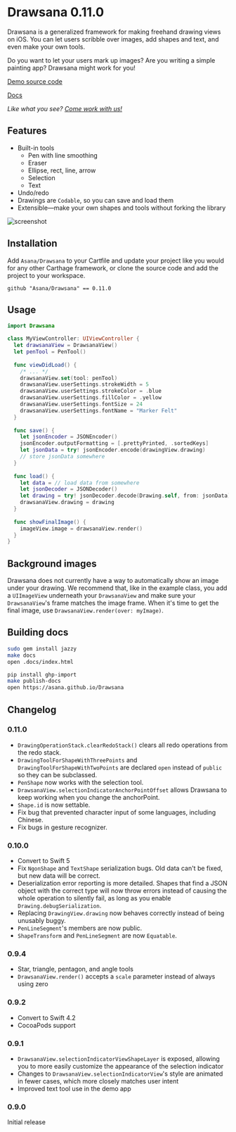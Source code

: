 #  Drawsana 0.11.0

Drawsana is a generalized framework for making freehand drawing views on iOS. You can
let users scribble over images, add shapes and text, and even make your own tools.

Do you want to let your users mark up images? Are you writing a simple painting app?
Drawsana might work for you!

[Demo source code](https://github.com/Asana/Drawsana/blob/master/Drawsana%20Demo/ViewController.swift)

[Docs](https://asana.github.io/Drawsana)

_Like what you see? [Come work with us!](https://asana.com/jobs/apply/874145/software-engineerios)_

## Features

* Built-in tools
  * Pen with line smoothing
  * Eraser
  * Ellipse, rect, line, arrow
  * Selection
  * Text
* Undo/redo
* Drawings are `Codable`, so you can save and load them
* Extensible—make your own shapes and tools without forking the library

![screenshot](https://raw.githubusercontent.com/asana/Drawsana/master/demo.gif)

## Installation

Add `Asana/Drawsana` to your Cartfile and update your project like you would for any other
Carthage framework, or clone the source code and add the project to your workspace.

```
github "Asana/Drawsana" == 0.11.0
```

## Usage

```swift
import Drawsana

class MyViewController: UIViewController {
  let drawsanaView = DrawsanaView()
  let penTool = PenTool()
  
  func viewDidLoad() {
    /* ... */
    drawsanaView.set(tool: penTool)
    drawsanaView.userSettings.strokeWidth = 5
    drawsanaView.userSettings.strokeColor = .blue
    drawsanaView.userSettings.fillColor = .yellow
    drawsanaView.userSettings.fontSize = 24
    drawsanaView.userSettings.fontName = "Marker Felt"
  }
  
  func save() {
    let jsonEncoder = JSONEncoder()
    jsonEncoder.outputFormatting = [.prettyPrinted, .sortedKeys]
    let jsonData = try! jsonEncoder.encode(drawingView.drawing)
    // store jsonData somewhere
  }
  
  func load() {
    let data = // load data from somewhere
    let jsonDecoder = JSONDecoder()
    let drawing = try! jsonDecoder.decode(Drawing.self, from: jsonData)
    drawsanaView.drawing = drawing
  }
  
  func showFinalImage() {
    imageView.image = drawsanaView.render() 
  }
}
```

## Background images

Drawsana does not currently have a way to automatically show an image under your drawing.
We recommend that, like in the example class, you add a `UIImageView` underneath your
`DrawsanaView` and make sure your `DrawsanaView`'s frame matches the image frame. When
it's time to get the final image, use `DrawsanaView.render(over: myImage)`.

## Building docs

```sh
sudo gem install jazzy
make docs
open .docs/index.html

pip install ghp-import
make publish-docs
open https://asana.github.io/Drawsana
```

## Changelog

### 0.11.0

* `DrawingOperationStack.clearRedoStack()` clears all redo operations from the
  redo stack.
* `DrawingToolForShapeWithThreePoints` and 
  `DrawingToolForShapeWithTwoPoints` are declared `open` instead of `public` so
  they can be subclassed.
* `PenShape` now works with the selection tool.
* `DrawsanaView.selectionIndicatorAnchorPointOffset` allows Drawsana to
keep working when you change the anchorPoint.
* `Shape.id` is now settable.
* Fix bug that prevented character input of some languages, including Chinese.
* Fix bugs in gesture recognizer.

### 0.10.0
* Convert to Swift 5
* Fix `NgonShape` and `TextShape` serialization bugs. Old data can't be fixed, but
  new data will be correct.
* Deserialization error reporting is more detailed. Shapes that find a JSON object with
  the correct type will now throw errors instead of causing the whole operation to silently
  fail, as long as you enable `Drawing.debugSerialization`.
* Replacing `DrawingView.drawing` now behaves correctly instead of being unusably
  buggy.
* `PenLineSegment`'s members are now public.
* `ShapeTransform` and `PenLineSegment` are now `Equatable`.

### 0.9.4
* Star, triangle, pentagon, and angle tools
* `DrawsanaView.render()` accepts a `scale` parameter instead of always using zero

### 0.9.2
* Convert to Swift 4.2
* CocoaPods support

### 0.9.1

* `DrawsanaView.selectionIndicatorViewShapeLayer` is exposed, allowing you to more
  easily customize the appearance of the selection indicator
* Changes to `DrawsanaView.selectionIndicatorView`'s style are animated in fewer
  cases, which more closely matches user intent
* Improved text tool use in the demo app

### 0.9.0

Initial release
